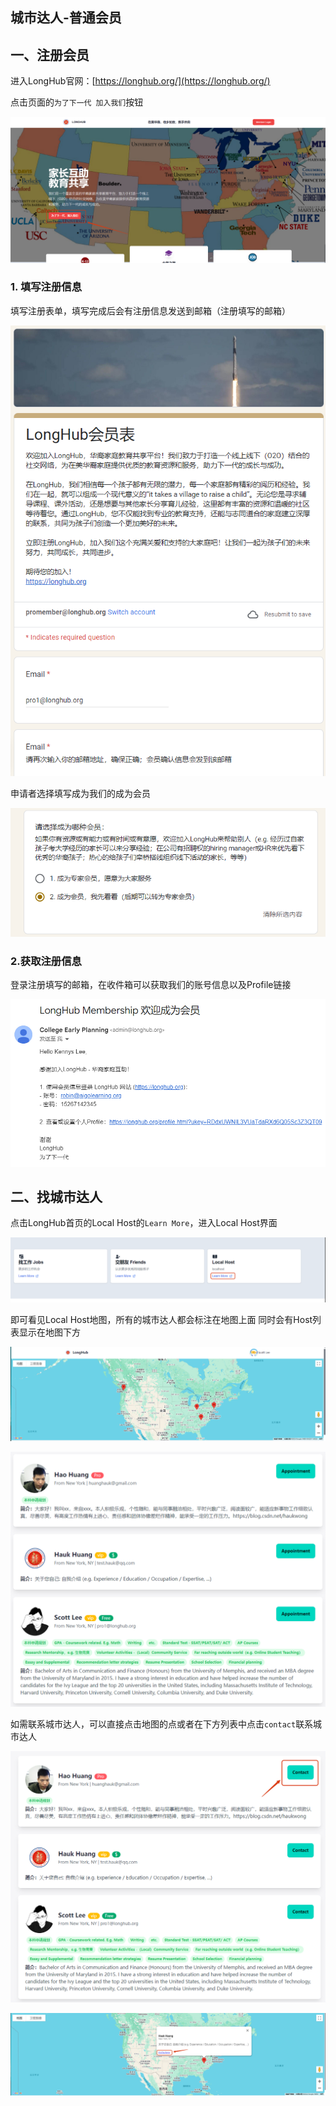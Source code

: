 ## 城市达人-普通会员

## 一、注册会员

进入LongHub官网：[https://longhub.org/](https://longhub.org/)

点击页面的`为了下一代 加入我们`按钮

![img](../assets/0.png)

### 1. 填写注册信息

填写注册表单，填写完成后会有注册信息发送到邮箱（注册填写的邮箱）

![img](../assets/1.png)

申请者选择填写成为我们的成为会员

![img](../assets/23.png)

### 2.获取注册信息

登录注册填写的邮箱，在收件箱可以获取我们的账号信息以及Profile链接

![img](../assets/48.png)

## 二、找城市达人

点击LongHub首页的Local Host的`Learn More`，进入Local Host界面

![img](../assets/102.png)

即可看见Local Host地图，所有的城市达人都会标注在地图上面
同时会有Host列表显示在地图下方

![img](../assets/103.png)

![img](../assets/104.png)

如需联系城市达人，可以直接点击地图的点或者在下方列表中点击`contact`联系城市达人

![img](../assets/108.png)

![img](../assets/109.png)
